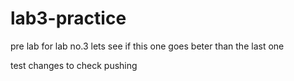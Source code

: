 # lab3-practice
pre lab for lab no.3
lets see if this one goes beter than the last one

test changes to check pushing